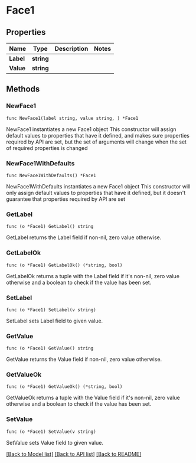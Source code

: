 # Face1

## Properties

Name | Type | Description | Notes
------------ | ------------- | ------------- | -------------
**Label** | **string** |  | 
**Value** | **string** |  | 

## Methods

### NewFace1

`func NewFace1(label string, value string, ) *Face1`

NewFace1 instantiates a new Face1 object
This constructor will assign default values to properties that have it defined,
and makes sure properties required by API are set, but the set of arguments
will change when the set of required properties is changed

### NewFace1WithDefaults

`func NewFace1WithDefaults() *Face1`

NewFace1WithDefaults instantiates a new Face1 object
This constructor will only assign default values to properties that have it defined,
but it doesn't guarantee that properties required by API are set

### GetLabel

`func (o *Face1) GetLabel() string`

GetLabel returns the Label field if non-nil, zero value otherwise.

### GetLabelOk

`func (o *Face1) GetLabelOk() (*string, bool)`

GetLabelOk returns a tuple with the Label field if it's non-nil, zero value otherwise
and a boolean to check if the value has been set.

### SetLabel

`func (o *Face1) SetLabel(v string)`

SetLabel sets Label field to given value.


### GetValue

`func (o *Face1) GetValue() string`

GetValue returns the Value field if non-nil, zero value otherwise.

### GetValueOk

`func (o *Face1) GetValueOk() (*string, bool)`

GetValueOk returns a tuple with the Value field if it's non-nil, zero value otherwise
and a boolean to check if the value has been set.

### SetValue

`func (o *Face1) SetValue(v string)`

SetValue sets Value field to given value.



[[Back to Model list]](../README.md#documentation-for-models) [[Back to API list]](../README.md#documentation-for-api-endpoints) [[Back to README]](../README.md)


